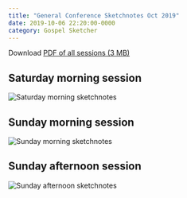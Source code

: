 ```yaml
---
title: "General Conference Sketchnotes Oct 2019"
date: 2019-10-06 22:20:00-0000
category: Gospel Sketcher
---
```


Download [PDF of all sessions (3 MB)](https://www.gospelsketcher.org/uploads/2020/5cae2ed60d.pdf)

## Saturday morning session

![Saturday morning sketchnotes](https://www.gospelsketcher.org/uploads/2019/762aaf9001.jpg)

## Sunday morning session

![Sunday morning sketchnotes](https://www.gospelsketcher.org/uploads/2019/a117a13f64.jpg)

## Sunday afternoon session

![Sunday afternoon sketchnotes](https://www.gospelsketcher.org/uploads/2019/3a790d4096.jpg)